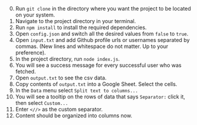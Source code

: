 0. Run `git clone` in the directory where you want the project to be located on your system.
1. Navigate to the project directory in your terminal.
1. Run `npm install` to install the required dependencies.
1. Open `config.json` and switch all the desired values from `false` to `true`.
1. Open `input.txt` and add Github profile urls or usernames separated by commas. (New lines and whitespace do not matter. Up to your preference).
1. In the project directory, run `node index.js`.
1. You will see a success message for every successful user who was fetched.
1. Open `output.txt` to see the csv data.
1. Copy contents of `output.txt` into a Google Sheet. Select the cells.
1. In the `Data` menu select `Split text to columns...`
1. You will see a tooltip on the rows of data that says `Separator:` click it, then select `Custom...`
1. Enter `<//>` as the custom separator.
1. Content should be organized into columns now.
